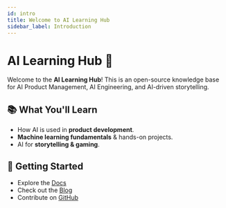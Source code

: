 ```yaml
---
id: intro
title: Welcome to AI Learning Hub
sidebar_label: Introduction
---
```


# AI Learning Hub 🚀

Welcome to the **AI Learning Hub**! This is an open-source knowledge base for AI Product Management, AI Engineering, and AI-driven storytelling.

## 📚 What You'll Learn
- How AI is used in **product development**.
- **Machine learning fundamentals** & hands-on projects.
- AI for **storytelling & gaming**.

## 🚀 Getting Started
- Explore the [Docs](/docs/intro)
- Check out the [Blog](/blog)
- Contribute on [GitHub](https://github.com/vlakmaker/ai-product-storytelling-engineer-roadmap)

